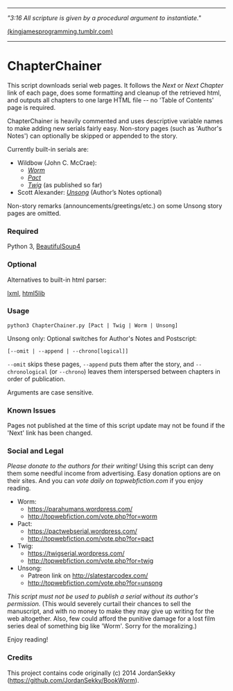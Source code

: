 -----

*"3:16 All scripture is given by a procedural argument to instantiate."*

[(kingjamesprogramming.tumblr.com)](http://kingjamesprogramming.tumblr.com/)

-----

# ChapterChainer

This script downloads serial web pages. It follows the *Next* or *Next Chapter* link of each page, does some formatting and cleanup of the retrieved html, and outputs all chapters to one large HTML file -- no 'Table of Contents' page is required. 

ChapterChainer is heavily commented and uses descriptive variable names to make adding new serials fairly easy. Non-story pages (such as 'Author's Notes') can optionally be skipped or appended to the story.

Currently built-in serials are:

* Wildbow (John C. McCrae):
  * [*Worm*](https://parahumans.wordpress.com/)
  * [*Pact*](https://pactwebserial.wordpress.com/)
  * [*Twig*](https://twigserial.wordpress.com/) (as published so far)
* Scott Alexander: [*Unsong*](http://unsongbook.com/) (Author’s Notes optional)


Non-story remarks (announcements/greetings/etc.) on some Unsong story pages are omitted. 

### Required

Python 3,
[BeautifulSoup4](http://www.crummy.com/software/BeautifulSoup/Download)

### Optional

Alternatives to built-in html parser:

[lxml](https://pypi.python.org/pypi/lxml), [html5lib](https://github.com/html5lib/html5lib-python)

### Usage


`python3 ChapterChainer.py [Pact | Twig | Worm | Unsong]`

Unsong only: Optional switches for Author's Notes and Postscript:

`[--omit | --append | --chrono[logical]]`

`--omit` skips these pages, `--append` puts them after the story, and `--chronological` (or `--chrono`) leaves them interspersed between chapters in order of publication. 

Arguments are case sensitive.

### Known Issues

Pages not published at the time of this script update may not be found if the 'Next' link has been changed.

### Social and Legal

_Please donate to the authors for their writing!_ Using this script can deny them some needful income from advertising. Easy donation options are on their sites.
And you can _vote daily on topwebfiction.com_ if you enjoy reading.

* Worm:
  * https://parahumans.wordpress.com/
  * http://topwebfiction.com/vote.php?for=worm
* Pact:
  * https://pactwebserial.wordpress.com/
  * http://topwebfiction.com/vote.php?for=pact
* Twig:
  * https://twigserial.wordpress.com/
  * http://topwebfiction.com/vote.php?for=twig
* Unsong:
  * Patreon link on http://slatestarcodex.com/
  * http://topwebfiction.com/vote.php?for=unsong

_This script must not be used to publish a serial without its author's permission._ (This would severely curtail their chances to sell the manuscript, and with no money to make they may give up writing for the web altogether. Also, few could afford the punitive damage for a lost film series deal of something big like 'Worm'. Sorry for the moralizing.) 

Enjoy reading!

### Credits

This project contains code originally (c) 2014 JordanSekky (https://github.com/JordanSekky/BookWorm).
